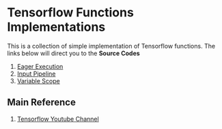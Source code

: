 # Tensorflow Functions Implementations
This is a collection of simple implementation of Tensorflow functions. The links below will direct you to the **Source Codes**

1. [Eager Execution](https://github.com/Binary67/Tensorflow/blob/master/Eager%20Execution/Find%20Gradient%20Using%20tf.GradientTape.ipynb)
2. [Input Pipeline](https://github.com/Binary67/Tensorflow/blob/master/Input%20Pipeline/Tensorflow%20Input%20Pipeline.ipynb)
3. [Variable Scope](https://github.com/Binary67/Tensorflow/blob/master/Variable%20Scope/Variable%20Scope.ipynb)

## Main Reference
1. [Tensorflow Youtube Channel](https://www.youtube.com/channel/UC0rqucBdTuFTjJiefW5t-IQ/videos?view=0&sort=da&flow=grid)
